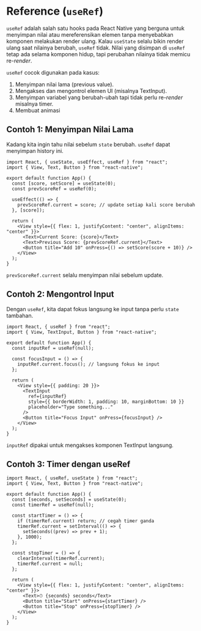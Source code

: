# Reference (`useRef`)

`useRef` adalah salah satu hooks pada React Native yang berguna untuk menyimpan nilai atau mereferensikan elemen tanpa menyebabkan komponen melakukan render ulang. Kalau `useState` selalu bikin render ulang saat nilainya berubah, `useRef` tidak. Nilai yang disimpan di `useRef` tetap ada selama komponen hidup, tapi perubahan nilainya tidak memicu re-*render*.

`useRef` cocok digunakan pada kasus:
1. Menyimpan nilai lama (previous value).
2. Mengakses dan mengontrol elemen UI (misalnya TextInput).
3. Menyimpan variabel yang berubah-ubah tapi tidak perlu re-*render* misalnya timer.
4. Membuat animasi

## Contoh 1: Menyimpan Nilai Lama
Kadang kita ingin tahu nilai sebelum `state` berubah. `useRef` dapat menyimpan history ini.
```tsx
import React, { useState, useEffect, useRef } from "react";
import { View, Text, Button } from "react-native";

export default function App() {
  const [score, setScore] = useState(0);
  const prevScoreRef = useRef(0);

  useEffect(() => {
    prevScoreRef.current = score; // update setiap kali score berubah
  }, [score]);

  return (
    <View style={{ flex: 1, justifyContent: "center", alignItems: "center" }}>
      <Text>Current Score: {score}</Text>
      <Text>Previous Score: {prevScoreRef.current}</Text>
      <Button title="Add 10" onPress={() => setScore(score + 10)} />
    </View>
  );
}
```
`prevScoreRef.current` selalu menyimpan nilai sebelum update.

## Contoh 2: Mengontrol Input
Dengan `useRef`, kita dapat fokus langsung ke input tanpa perlu `state` tambahan.
```tsx
import React, { useRef } from "react";
import { View, TextInput, Button } from "react-native";

export default function App() {
  const inputRef = useRef(null);

  const focusInput = () => {
    inputRef.current.focus(); // langsung fokus ke input
  };

  return (
    <View style={{ padding: 20 }}>
      <TextInput
        ref={inputRef}
        style={{ borderWidth: 1, padding: 10, marginBottom: 10 }}
        placeholder="Type something..."
      />
      <Button title="Focus Input" onPress={focusInput} />
    </View>
  );
}
```
`inputRef` dipakai untuk mengakses komponen TextInput langsung.

## Contoh 3: Timer dengan useRef
```tsx
import React, { useRef, useState } from "react";
import { View, Text, Button } from "react-native";

export default function App() {
  const [seconds, setSeconds] = useState(0);
  const timerRef = useRef(null);

  const startTimer = () => {
    if (timerRef.current) return; // cegah timer ganda
    timerRef.current = setInterval(() => {
      setSeconds((prev) => prev + 1);
    }, 1000);
  };

  const stopTimer = () => {
    clearInterval(timerRef.current);
    timerRef.current = null;
  };

  return (
    <View style={{ flex: 1, justifyContent: "center", alignItems: "center" }}>
      <Text>⏱ {seconds} seconds</Text>
      <Button title="Start" onPress={startTimer} />
      <Button title="Stop" onPress={stopTimer} />
    </View>
  );
}
```